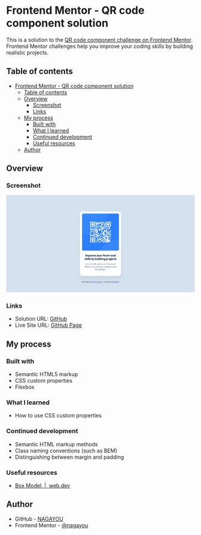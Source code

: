 # Frontend Mentor - QR code component solution

This is a solution to the [QR code component challenge on Frontend Mentor](https://www.frontendmentor.io/challenges/qr-code-component-iux_sIO_H). Frontend Mentor challenges help you improve your coding skills by building realistic projects. 

## Table of contents

- [Frontend Mentor - QR code component solution](#frontend-mentor---qr-code-component-solution)
  - [Table of contents](#table-of-contents)
  - [Overview](#overview)
    - [Screenshot](#screenshot)
    - [Links](#links)
  - [My process](#my-process)
    - [Built with](#built-with)
    - [What I learned](#what-i-learned)
    - [Continued development](#continued-development)
    - [Useful resources](#useful-resources)
  - [Author](#author)

## Overview

### Screenshot

![](./screenshot.png)

### Links

- Solution URL: [GitHub](https://github.com/nagayou/frontend-mentor/tree/main/qr-code-component-main)
- Live Site URL: [GitHub Page](https://nagayou.github.io/frontend-mentor/qr-code-component-main/)

## My process

### Built with

- Semantic HTML5 markup
- CSS custom properties
- Flexbox

### What I learned

- How to use CSS custom properties

### Continued development

- Semantic HTML markup methods
- Class naming conventions (such as BEM)
- Distinguishing between margin and padding

### Useful resources

- [Box Model  |  web.dev](https://web.dev/learn/css/box-model?continue=https%3A%2F%2Fweb.dev%2Flearn%2Fcss%23article-https%3A%2F%2Fweb.dev%2Flearn%2Fcss%2Fbox-model)

## Author

- GitHub - [NAGAYOU](https://github.com/nagayou)
- Frontend Mentor - [@nagayou](https://www.frontendmentor.io/profile/nagayou)
